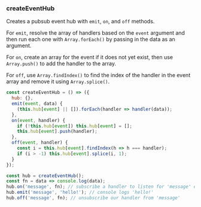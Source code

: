 ### createEventHub

Creates a pubsub event hub with `emit`, `on`, and `off` methods.

For `emit`, resolve the array of handlers based on the `event` argument and then run
each one with `Array.forEach()` by passing in the data as an argument.

For `on`, create an array for the event if it does not yet exist, then use `Array.push()` to add the handler
to the array.

For `off`, use `Array.findIndex()` to find the index of the handler in the event array and remove it using `Array.splice()`.

```js
const createEventHub = () => ({
  hub: {},
  emit(event, data) {
    (this.hub[event] || []).forEach(handler => handler(data));
  },
  on(event, handler) {
    if (!this.hub[event]) this.hub[event] = [];
    this.hub[event].push(handler);
  },
  off(event, handler) {
    const i = this.hub[event].findIndex(h => h === handler);
    if (i > -1) this.hub[event].splice(i, 1);
  }
});
```

```js
const hub = createEventHub();
const fn = data => console.log(data);
hub.on('message', fn); // subscribe a handler to listen for 'message' events
hub.emit('message', 'hello!'); // console logs 'hello!'
hub.off('message', fn); // unsubscribe our handler from 'message'
```
